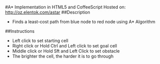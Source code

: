 #A* Implementation in HTML5 and CoffeeScript
Hosted on:
<a href="http://oz.elentok.com/astar">http://oz.elentok.com/astar</a>
##Description
* Finds a least-cost path from blue node to red node using A* Algorithm

##Instructions
* Left click to set starting cell
* Right click or Hold Ctrl and Left click to set goal cell
* Middle click or Hold Sft and Left Click to set obstacle
* The brighter the cell, the harder it is to go through
